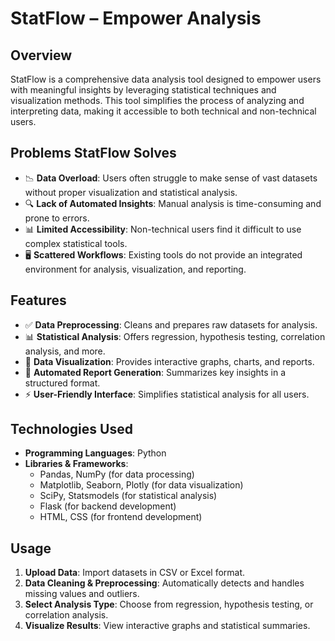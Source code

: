# StatFlow – Empower Analysis

## Overview
StatFlow is a comprehensive data analysis tool designed to empower users with meaningful insights by leveraging statistical techniques and visualization methods. This tool simplifies the process of analyzing and interpreting data, making it accessible to both technical and non-technical users.

## Problems StatFlow Solves
- 📉 **Data Overload**: Users often struggle to make sense of vast datasets without proper visualization and statistical analysis.
- 🔍 **Lack of Automated Insights**: Manual analysis is time-consuming and prone to errors.
- 📊 **Limited Accessibility**: Non-technical users find it difficult to use complex statistical tools.
- 🖥 **Scattered Workflows**: Existing tools do not provide an integrated environment for analysis, visualization, and reporting.

## Features
- ✅ **Data Preprocessing**: Cleans and prepares raw datasets for analysis.
- 📊 **Statistical Analysis**: Offers regression, hypothesis testing, correlation analysis, and more.
- 🎯 **Data Visualization**: Provides interactive graphs, charts, and reports.
- 📑 **Automated Report Generation**: Summarizes key insights in a structured format.
- ⚡ **User-Friendly Interface**: Simplifies statistical analysis for all users.

## Technologies Used
- **Programming Languages**: Python
- **Libraries & Frameworks**:
  - Pandas, NumPy (for data processing)
  - Matplotlib, Seaborn, Plotly (for data visualization)
  - SciPy, Statsmodels (for statistical analysis)
  - Flask (for backend development)
  - HTML, CSS (for frontend development)

## Usage
1. **Upload Data**: Import datasets in CSV or Excel format.
2. **Data Cleaning & Preprocessing**: Automatically detects and handles missing values and outliers.
3. **Select Analysis Type**: Choose from regression, hypothesis testing, or correlation analysis.
4. **Visualize Results**: View interactive graphs and statistical summaries.
